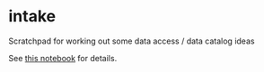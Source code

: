 # intake
Scratchpad for working out some data access / data catalog ideas

See [this notebook](Demo.ipynb) for details.
